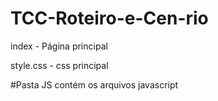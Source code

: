 # TCC-Roteiro-e-Cen-rio

index - Página principal

style.css - css principal

#Pasta JS contém os arquivos javascript

